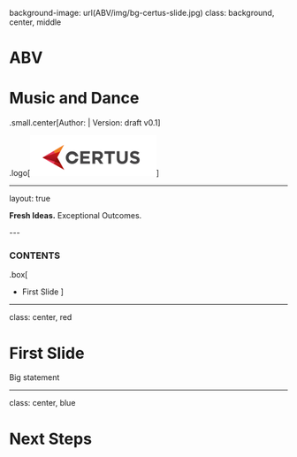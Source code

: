 background-image: url(ABV/img/bg-certus-slide.jpg)
class: background, center, middle

# ABV

# Music and Dance

.small.center[Author:   |   Version: draft v0.1]

.logo[<img src="ABV/img/logo.png"/>]

---
layout: true
<div id="footer-content"><p><strong>Fresh Ideas.</strong> Exceptional Outcomes.</p></div>
---


### CONTENTS

.box[
* First Slide
]

---

class: center, red

# First Slide

Big statement

---

class: center, blue

# Next Steps
